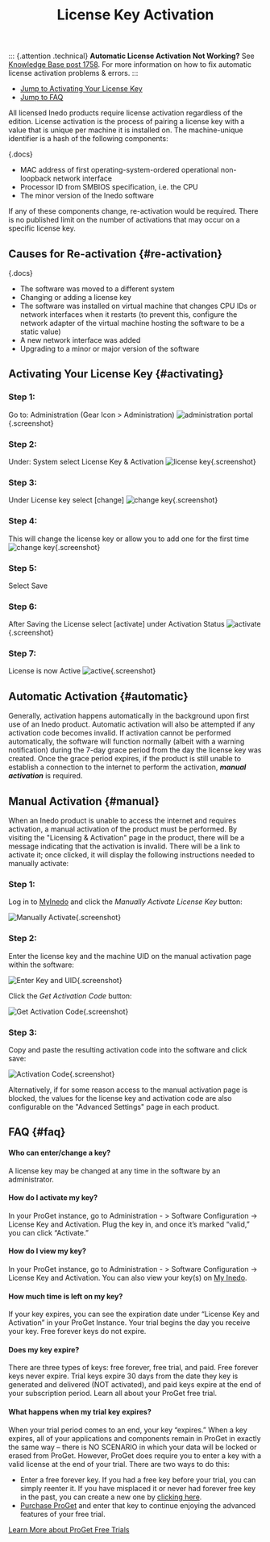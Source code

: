 ﻿---
title: License Key Activation
sequence: 20
keywords: license
---

::: {.attention .technical}
**Automatic License Activation Not Working?** See [Knowledge Base post 1758](https://inedo.com/support/kb/1758/automatic-license-activation-not-working). For more information on how to fix automatic license activation problems & errors.
:::

- [Jump to Activating Your License Key](/docs/various/licensing/activation#activating)
- [Jump to FAQ](/docs/various/licensing/activation#faq)

All licensed Inedo products require license activation regardless of the edition. License activation is the process of pairing a license key with a value that is unique per machine it is installed on. The machine-unique identifier is a hash of the following components:

{.docs}
-  MAC address of first operating-system-ordered operational non-loopback network interface
- Processor ID from SMBIOS specification, i.e. the CPU
- The minor version of the Inedo software

If any of these components change, re-activation would be required. There is no published limit on the number of activations that may occur on a specific license key.

## Causes for Re-activation {#re-activation}

{.docs}
- The software was moved to a different system
- Changing or adding a license key
- The software was installed on virtual machine that changes CPU IDs or network interfaces when it restarts (to prevent this, configure the network adapter of the virtual machine hosting the software to be a static value)
- A new network interface was added
- Upgrading to a minor or major version of the software

## Activating Your License Key {#activating}

### Step 1:
Go to: Administration (Gear Icon > Administration)
![administration portal](/resources/documentation/various/administration.png){.screenshot}

### Step 2:
Under: System select License Key & Activation
![license key](/resources/documentation/various/system.png){.screenshot}

### Step 3:
Under License key select [change]
![change key](/resources/documentation/various/license-key.png){.screenshot}

### Step 4:
This will change the license key or allow you to add one for the first time
![change key](/resources/documentation/various/change-license-key.png){.screenshot}

### Step 5:
Select Save

### Step 6: 	
After Saving the License select [activate] under Activation Status
![activate](/resources/documentation/various/activate.png){.screenshot}
### Step 7:
License is now Active
![active](/resources/documentation/various/activation.png){.screenshot}

## Automatic Activation {#automatic}

Generally, activation happens automatically in the background upon first use of an Inedo product. Automatic activation will also be attempted if any activation code becomes invalid. If activation cannot be performed automatically, the software will function normally (albeit with a warning notification) during the 7-day grace period from the day the license key was created. Once the grace period expires, if the product is still unable to establish a connection to the internet to perform the activation, ***manual activation*** is required.

## Manual Activation {#manual}

When an Inedo product is unable to access the internet and requires activation, a manual activation of the product must be performed. By visiting the "Licensing & Activation" page in the product, there will be a message indicating that the activation is invalid. There will be a link to activate it; once clicked, it will display the following instructions needed to manually activate:

### Step 1:

Log in to [MyInedo](https://my.inedo.com) and click the *Manually Activate License Key* button:

![Manually Activate](/resources/documentation/various/manually-activate.png){.screenshot}

### Step 2:

Enter the license key and the machine UID on the manual activation page within the software:

![Enter Key and UID](/resources/documentation/various/enter-key-uid.png){.screenshot}

Click the *Get Activation Code* button:

![Get Activation Code](/resources/documentation/various/get-code.png){.screenshot}

### Step 3:

Copy and paste the resulting activation code into the software and click save:

![Activation Code](/resources/documentation/various/activation-code.png){.screenshot}

Alternatively, if for some reason access to the manual activation page is blocked, the values for the license key and activation code are also configurable on the "Advanced Settings" page in each product.

## FAQ {#faq}
#### Who can enter/change a key?
A license key may be changed at any time in the software by an administrator.

#### How do I activate my key?
In your ProGet instance, go to Administration - > Software Configuration -> License Key and Activation. Plug the key in, and once it’s marked “valid,” you can click “Activate.”

#### How do I view my key?
In your ProGet instance, go to Administration - > Software Configuration -> License Key and Activation. You can also view your key(s) on [My Inedo](https://my.inedo.com).

#### How much time is left on my key?
If your key expires, you can see the expiration date under “License Key and Activation” in your ProGet Instance. Your trial begins the day you receive your key. Free forever keys do not expire.

#### Does my key expire?
There are three types of keys: free forever, free trial, and paid. Free forever keys never expire. Trial keys expire 30 days from the date they key is generated and delivered (NOT activated), and paid keys expire at the end of your subscription period. Learn all about your ProGet free trial.

#### What happens when my trial key expires?
When your trial period comes to an end, your key “expires.” When a key expires, all of your applications and components remain in ProGet in exactly the same way – there is NO SCENARIO in which your data will be locked or erased from ProGet. However, ProGet does require you to enter a key with a valid license at the end of your trial. There are two ways to do this:
- Enter a free forever key. If you had a free key before your trial, you can simply reenter it. If you have misplaced it or never had forever free key in the past, you can create a new one by [clicking here](https://my.inedo.com).
- [Purchase ProGet](https://inedo.com/proget/pricing) and enter that key to continue enjoying the advanced features of your free trial.

[Learn More about ProGet Free Trials](https://inedo.com/proget/pricing/trial)
